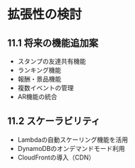 # 拡張性の検討

## 11.1 将来の機能追加案
- スタンプの友達共有機能
- ランキング機能
- 報酬・景品機能
- 複数イベントの管理
- AR機能の統合

## 11.2 スケーラビリティ
- Lambdaの自動スケーリング機能を活用
- DynamoDBのオンデマンドモード利用
- CloudFrontの導入（CDN）

